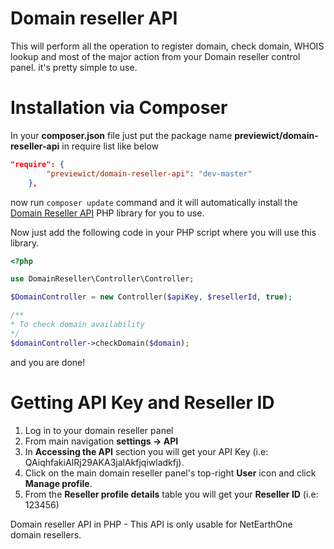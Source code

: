 Domain reseller API
===================

This will perform all the operation to register domain, check domain, WHOIS lookup and most of the major action from your Domain reseller control panel. it's pretty simple to use.

Installation via Composer
=========================
In your **composer.json** file just put the package name **previewict/domain-reseller-api** in require list like below

```json
"require": {
        "previewict/domain-reseller-api": "dev-master"
    },
```

now run `composer update` command and it will automatically install the [Domain Reseller API](https://github.com/previewict/domain-reseller-api) PHP library for you to use.

Now just add the following code in your PHP script where you will use this library.

```php
<?php

use DomainReseller\Controller\Controller;

$DomainController = new Controller($apiKey, $resellerId, true);

/**
* To check domain availability
*/
$domainController->checkDomain($domain);
```

and you are done!


Getting API Key and Reseller ID
===============================

1. Log in to your domain reseller panel
2. From main navigation **settings -> API**
3. In **Accessing the API** section you will get your API Key (i.e: QAiqhfakiAIRj29AKA3jalAkfjqiwladkfj).
4. Click on the main domain reseller panel's top-right **User** icon and click **Manage profile**.
5. From the **Reseller profile details** table you will get your **Reseller ID** (i.e: 123456)

Domain reseller API in PHP - This API is only usable for NetEarthOne domain resellers.
